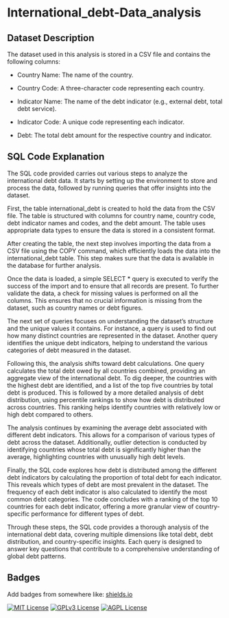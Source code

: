 # International_debt-Data_analysis
## Dataset Description

The dataset used in this analysis is stored in a CSV file and contains the following columns:

- Country Name: The name of the country.

- Country Code: A three-character code representing each country.

- Indicator Name: The name of the debt indicator (e.g., external debt, total debt service).

- Indicator Code: A unique code representing each indicator.

- Debt: The total debt amount for the respective country and indicator.

## SQL Code Explanation

The SQL code provided carries out various steps to analyze the international debt data. It starts by setting up the environment to store and process the data, followed by running queries that offer insights into the dataset.

First, the table international_debt is created to hold the data from the CSV file. The table is structured with columns for country name, country code, debt indicator names and codes, and the debt amount. The table uses appropriate data types to ensure the data is stored in a consistent format.

After creating the table, the next step involves importing the data from a CSV file using the COPY command, which efficiently loads the data into the international_debt table. This step makes sure that the data is available in the database for further analysis.

Once the data is loaded, a simple SELECT * query is executed to verify the success of the import and to ensure that all records are present. To further validate the data, a check for missing values is performed on all the columns. This ensures that no crucial information is missing from the dataset, such as country names or debt figures.

The next set of queries focuses on understanding the dataset’s structure and the unique values it contains. For instance, a query is used to find out how many distinct countries are represented in the dataset. Another query identifies the unique debt indicators, helping to understand the various categories of debt measured in the dataset.

Following this, the analysis shifts toward debt calculations. One query calculates the total debt owed by all countries combined, providing an aggregate view of the international debt. To dig deeper, the countries with the highest debt are identified, and a list of the top five countries by total debt is produced. This is followed by a more detailed analysis of debt distribution, using percentile rankings to show how debt is distributed across countries. This ranking helps identify countries with relatively low or high debt compared to others.

The analysis continues by examining the average debt associated with different debt indicators. This allows for a comparison of various types of debt across the dataset. Additionally, outlier detection is conducted by identifying countries whose total debt is significantly higher than the average, highlighting countries with unusually high debt levels.

Finally, the SQL code explores how debt is distributed among the different debt indicators by calculating the proportion of total debt for each indicator. This reveals which types of debt are most prevalent in the dataset. The frequency of each debt indicator is also calculated to identify the most common debt categories. The code concludes with a ranking of the top 10 countries for each debt indicator, offering a more granular view of country-specific performance for different types of debt.

Through these steps, the SQL code provides a thorough analysis of the international debt data, covering multiple dimensions like total debt, debt distribution, and country-specific insights. Each query is designed to answer key questions that contribute to a comprehensive understanding of global debt patterns.
## Badges

Add badges from somewhere like: [shields.io](https://shields.io/)

[![MIT License](https://img.shields.io/badge/License-MIT-green.svg)](https://choosealicense.com/licenses/mit/)
[![GPLv3 License](https://img.shields.io/badge/License-GPL%20v3-yellow.svg)](https://opensource.org/licenses/)
[![AGPL License](https://img.shields.io/badge/license-AGPL-blue.svg)](http://www.gnu.org/licenses/agpl-3.0)

